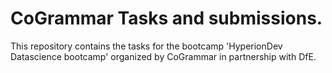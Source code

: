 # CoGrammar Tasks and submissions.

This repository contains the tasks for the bootcamp 'HyperionDev Datascience bootcamp' organized by CoGrammar in partnership with DfE.